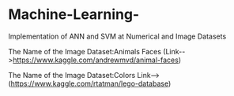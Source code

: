 # Machine-Learning-
Implementation of ANN and SVM at Numerical and Image Datasets


The Name of the Image Dataset:Animals Faces
(Link-->https://www.kaggle.com/andrewmvd/animal-faces)

The Name of the Image Dataset:Colors
Link-->(https://www.kaggle.com/rtatman/lego-database)
